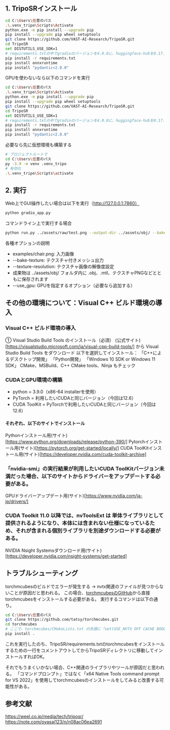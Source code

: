 ## 1. TripoSRインストール
```bash
cd C:\Users\任意のパス
.\.venv_tripo\Scripts\Activate
python.exe -m pip install --upgrade pip
pip install --upgrade pip wheel setuptools
git clone https://github.com/VAST-AI-Research/TripoSR.git
cd TripoSR
set DISTUTILS_USE_SDK=1
# requirements.txtの中でgradioのバージョンを4.0.0に、huggingface-hubを0.17.3に指定してから次を実行
pip install -r requirements.txt
pip install onnxruntime
pip install "pydantic<2.0.0"
```
GPUを使わないなら以下のコマンドを実行
```bash
cd C:\Users\任意のパス
.\.venv_tripo\Scripts\Activate
python.exe -m pip install --upgrade pip
pip install --upgrade pip wheel setuptools
git clone https://github.com/VAST-AI-Research/TripoSR.git
cd TripoSR
set DISTUTILS_USE_SDK=1
# requirements.txtの中でgradioのバージョンを4.0.0に、huggingface-hubを0.17.3に指定してから次を実行
pip install -r requirements.txt
pip install onnxruntime
pip install "pydantic<2.0.0"
```

必要なら先に仮想環境も構築する
```bash
# プロジェクトルートで
cd C:\Users\任意のパス
py -3.9 -m venv .venv_tripo
# 有効化
.\.venv_tripo\Scripts\activate
```

## 2. 実行
Web上でGUI操作したい場合は以下を実行（http://127.0.0.1:7860）
```bash
python gradio_app.py
```

コマンドライン上で実行する場合
```bash
python run.py ../assets/raw/test.png --output-dir ../assets/obj/ --bake-texture --texture-resolution 1024
```
各種オプションの説明
- examples/chair.png: 入力画像
- --bake-texture: テクスチャ付きメッシュ出力
- --texture-resolution: テクスチャ画像の解像度設定
- 成果物は ../assets/obj/ フォルダ内に .obj、.mtl、テクスチャPNGなどとともに保存されます
- --use_gpu: GPUを指定するオプション（必要なら追加する）

## その他の環境について：Visual C++ ビルド環境の導入
### Visual C++ ビルド環境の導入
① Visual Studio Build Tools のインストール（必須）
(公式サイト)[https://visualstudio.microsoft.com/ja/visual-cpp-build-tools/] から Visual Studio Build Tools をダウンロード
以下を選択してインストール：
「C++によるデスクトップ開発」
「Python開発」
「Windows 10 SDK or Windows 11 SDK」
CMake、MSBuild、C++ CMake tools、Ninja もチェック

### CUDAとGPU環境の構築
- python = 3.9.0（x86-64 installerを使用）
- PyTorch = 利用したいCUDAと同じバージョン（今回は12.6）
- CUDA ToolKit = PyTorchで利用したいCUDAと同じバージョン（今回は12.6）
#### それぞれ、以下のサイトでインストール
Pythonインストール用(サイト)[https://www.python.org/downloads/release/python-390/]
Pytorchインストール用(サイト)[https://pytorch.org/get-started/locally/]
CUDA ToolKitインストール用(サイト)[https://developer.nvidia.com/cuda-toolkit-archive]

### 「nvidia-smi」の実行結果が利用したいCUDA ToolKitバージョン未満だった場合、以下のサイトからドライバーをアップデートする必要がある。
GPUドライバーアップデート用(サイト)[https://www.nvidia.com/ja-jp/drivers/]

### CUDA Toolkit 11.0 以降では、nvToolsExt は 単体ライブラリとして提供されるようになり、本体には含まれない仕様になっているため、それが含まれる個別ライブラリを別途ダウンロードする必要がある。
NVIDIA Nsight Systemsダウンロード用(サイト)[https://developer.nvidia.com/nsight-systems/get-started]

## トラブルシューティング
torchmcubesのビルドでエラーが発生する -> nvtx関連のファイルが見つからないことが原因だと思われる。
この場合、[torchmcubesのGitHub](https://github.com/tatsy/torchmcubes.git)から直接torchmcubesをインストールする必要がある。
実行するコマンドは以下の通り。
```bash
cd C:\Users\任意のパス
git clone https://github.com/tatsy/torchmcubes.git
cd torchmcubes
# ここで、torchmcubes/CMakeLists.txt の先頭に「set(USE_NVTX OFF CACHE BOOL "Disable NVTX support" FORCE)」を追加
pip install .
```
これを実行したのち、TripoSR/requirements.txtのtorchmcubesをインストールするための一行をコメントアウトしてからTripoSRディレクトリに移動してインストールすればOK。

それでもうまくいかない場合、C++関連のライブラリやツールが原因だと思われる。
「コマンドプロンプト」ではなく「x64 Native Tools command prompt for VS 2022」を使用してtorchmcubesのインストールをしてみると改善する可能性がある。

## 参考文献
https://weel.co.jp/media/tech/triposr/
https://note.com/oyasai123/n/n08ac06ea2691